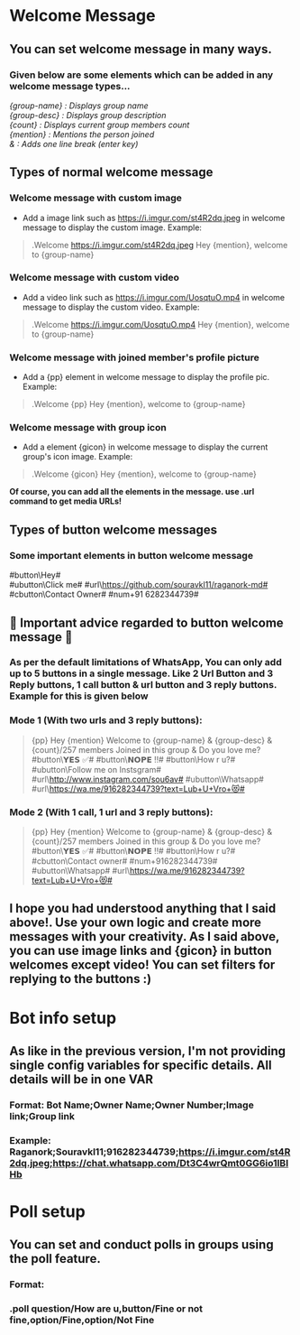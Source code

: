 # Welcome Message
## You can set welcome message in many ways. 
### Given below are some elements which can be added in any welcome message types...
_{group-name} : Displays group name_
<br>
_{group-desc} : Displays group description_
<br>
_{count} : Displays current group members count_
<br>
_{mention} : Mentions the person joined_
<br>
_& : Adds one line break (enter key)_
<br>
## Types of normal welcome message
### Welcome message with custom image
* Add a image link such as https://i.imgur.com/st4R2dq.jpeg in welcome message to display the custom image. Example:
> .Welcome https://i.imgur.com/st4R2dq.jpeg Hey {mention}, welcome to {group-name}
### Welcome message with custom video
* Add a video link such as https://i.imgur.com/UosqtuO.mp4 in welcome message to display the custom video. Example:
> .Welcome https://i.imgur.com/UosqtuO.mp4 Hey {mention}, welcome to {group-name}
### Welcome message with joined member's profile picture
* Add a {pp} element in welcome message to display the profile pic. Example:
> .Welcome {pp} Hey {mention}, welcome to {group-name}
### Welcome message with group icon
* Add a element {gicon} in welcome message to display the current group's icon image. Example:
> .Welcome {gicon} Hey {mention}, welcome to {group-name}

**Of course, you can add all the elements in the message. use .url command to get media URLs!**
## Types of button welcome messages
### Some important elements in button welcome message
#button\Hey#
<br>
#ubutton\Click me# #url\https://github.com/souravkl11/raganork-md#
<br>
#cbutton\Contact Owner# #num\+91 6282344739#
## 🛑 Important advice regarded to button welcome message 🛑
### As per the default limitations of WhatsApp, You can only add up to 5 buttons in a single message. Like 2 Url Button and 3 Reply buttons, 1 call button & url button and 3 reply buttons. Example for this is given below
### Mode 1 (With two urls and 3 reply buttons):
> {pp} Hey {mention} Welcome to {group-name} & {group-desc} & {count}/257 members Joined in this group & Do you love me? #button\𝗬𝗘𝗦 ✅# #button\𝗡𝗢𝗣𝗘 ‼# #button\How r u?#  #ubutton\Follow me on Instsgram# #url\http://www.instagram.com/sou6av# #ubutton\Whatsapp# #url\https://wa.me/916282344739?text=Lub+U+Vro+😻#
### Mode 2 (With 1 call, 1 url and 3 reply buttons):
> {pp} Hey {mention} Welcome to {group-name} & {group-desc} & {count}/257 members Joined in this group & Do you love me? #button\𝗬𝗘𝗦 ✅# #button\𝗡𝗢𝗣𝗘 ‼# #button\How r u?#  #cbutton\Contact owner# #num\+916282344739# #ubutton\Whatsapp# #url\https://wa.me/916282344739?text=Lub+U+Vro+😻#
## I hope you had understood anything that I said above!. Use your own logic and create more messages with your creativity. As I said above, you can use image links and {gicon} in button welcomes except video! You can set filters for replying to the buttons :)

# Bot info setup
## As like in the previous version, I'm not providing single config variables for specific details. All details will be in one VAR
### Format: Bot Name;Owner Name;Owner Number;Image link;Group link
### Example: Raganork;Souravkl11;916282344739;https://i.imgur.com/st4R2dq.jpeg;https://chat.whatsapp.com/Dt3C4wrQmt0GG6io1IBIHb

# Poll setup
## You can set and conduct polls in groups using the poll feature.
### Format: 
### .poll question/How are u,button/Fine or not fine,option/Fine,option/Not Fine